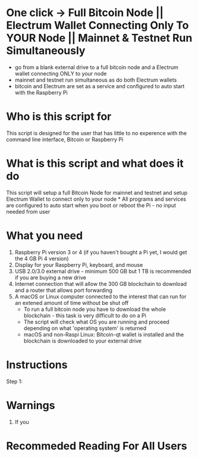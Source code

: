 # One click -> Full Bitcoin Node || Electrum Wallet Connecting Only To YOUR Node || Mainnet & Testnet Run Simultaneously
- go from a blank external drive to a full bitcoin node and a Electrum wallet connecting ONLY to your node
- mainnet and testnet run simultaneous as do both Electrum wallets
- bitcoin and Electrum are set as a service and configured to auto start with the Raspberry Pi

# Who is this script for 
This script is designed for the user that has little to no experence with the command line interface, Bitcoin or Raspberry Pi

# What is this script and what does it do
This script will setup a full Bitcoin Node for mainnet and testnet and setup Electrum Wallet to connect only to your node
    * All programs and services are configured to auto start when you boot or reboot the Pi - no input needed from user

# What you need
1. Raspberry Pi version 3 or 4 (if you haven't bought a Pi yet, I would get the 4 GB Pi 4 version)
2. Display for your Raspberry Pi, keyboard, and mouse
3. USB 2.0/3.0 external drive - minimum 500 GB but 1 TB is recommended if you are buying a new drive
4. Internet connection that will allow the 300 GB blockchain to download and a router that allows port forwarding 
5. A macOS or Linux computer connected to the interest that can run for an extened amount of time without be shut off
    * To run a full bitcoin node you have to download the whole blockchain - this task is very difficult to do on a Pi
    * The script will check what OS you are running and proceed depending on what 'operating system' is returned
    * macOS and non-Raspi Linux: Bitcoin-qt wallet is installed and the blockchain is downloaded to your external drive 


# Instructions
Step 1:  


# Warnings 
1. If you 

# Recommeded Reading For All Users 



